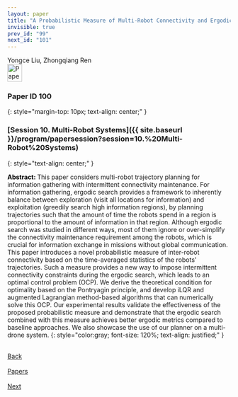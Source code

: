 ```yaml
---
layout: paper
title: "A Probabilistic Measure of Multi-Robot Connectivity and Ergodic Optimal Control"
invisible: true
prev_id: "99"
next_id: "101"
---
```

<div class="paper-authors">
  <div class="paper-author-box">
    <div class="paper-author-name">Yongce Liu, Zhongqiang Ren</div>
    <div class="paper-author-uni"></div>
  </div>
</div>

<div class="paper-pdf">
  <div>
    <a href="https://www.roboticsproceedings.org/rss21/p100.pdf" title="Download PDF" target="_blank">
      <img src="{{ site.baseurl }}/images/paper_link_cardinal_red.png" alt="Paper PDF" width="33" height="40" />
    </a>
  </div>
</div>

### Paper ID 100
{: style="margin-top: 10px; text-align: center;" }

### [Session 10. Multi-Robot Systems]({{ site.baseurl }}/program/papersession?session=10.%20Multi-Robot%20Systems)
{: style="text-align: center;" }

<b style="color: black;">Abstract: </b>This paper considers multi-robot trajectory planning for information gathering with intermittent connectivity maintenance. For information gathering, ergodic search provides a framework to inherently balance between exploration (visit all locations for information) and exploitation (greedily search high information regions), by planning trajectories such that the amount of time the robots spend in a region is proportional to the amount of information in that region. Although ergodic search was studied in different ways, most of them ignore or over-simplify the connectivity maintenance requirement among the robots, which is crucial for information exchange in missions without global communication. This paper introduces a novel probabilistic measure of inter-robot connectivity based on the time-averaged statistics of the robots' trajectories. Such a measure provides a new way to impose intermittent connectivity constraints during the ergodic search, which leads to an optimal control problem (OCP). We derive the theoretical condition for optimality based on the Pontryagin principle, and develop iLQR and augmented Lagrangian method-based algorithms that can numerically solve this OCP. Our experimental results validate the effectiveness of the proposed probabilistic measure and demonstrate that the ergodic search combined with this measure achieves better ergodic metrics compared to baseline approaches. We also showcase the use of our planner on a multi-drone system.
{: style="color:gray; font-size: 120%; text-align: justified;" }

<div class="paper-menu">
  <div class="paper-menu-inner">
    <a href="{{ site.baseurl }}/program/papers/99/" title="Previous Paper">
            <div class="paper-menu-icon">
                <i class="fa fa-chevron-left"></i><br>
                <span class="paper-menu-label">Back</span>
            </div>
        </a>
    <a href="{{ site.baseurl }}/program/papers" title="All Papers">
      <div class="paper-menu-icon">
        <i class="fa fa-list"></i><br>
        <span class="paper-menu-label">Papers</span>
      </div>
    </a>
    <a href="{{ site.baseurl }}/program/papers/101/" title="Next Paper">
            <div class="paper-menu-icon">
                <i class="fa fa-chevron-right"></i><br>
                <span class="paper-menu-label">Next</span>
            </div>
        </a>
  </div>
</div>

